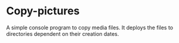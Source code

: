 # Copy-pictures
A simple console program to copy media files. It deploys the files to directories dependent on their creation dates.
